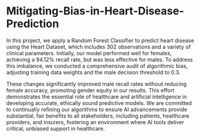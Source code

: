 # Mitigating-Bias-in-Heart-Disease-Prediction
In this project, we apply a Random Forest Classifier to predict heart disease using the Heart Dataset, which includes 302 observations and a variety of clinical parameters. Initially, our model performed well for females, achieving a 94.12% recall rate, but was less effective for males. To address this imbalance, we conducted a comprehensive audit of algorithmic bias, adjusting training data weights and the male decision threshold to 0.3. 

These changes significantly improved male recall rates without reducing female accuracy, promoting gender equity in our results. This effort demonstrates the essential role of healthcare and artificial intelligence in developing accurate, ethically sound predictive models. We are committed to continually refining our algorithms to ensure AI advancements provide substantial, fair benefits to all stakeholders, including patients, healthcare providers, and insurers, fostering an environment where AI tools deliver critical, unbiased support in healthcare.
